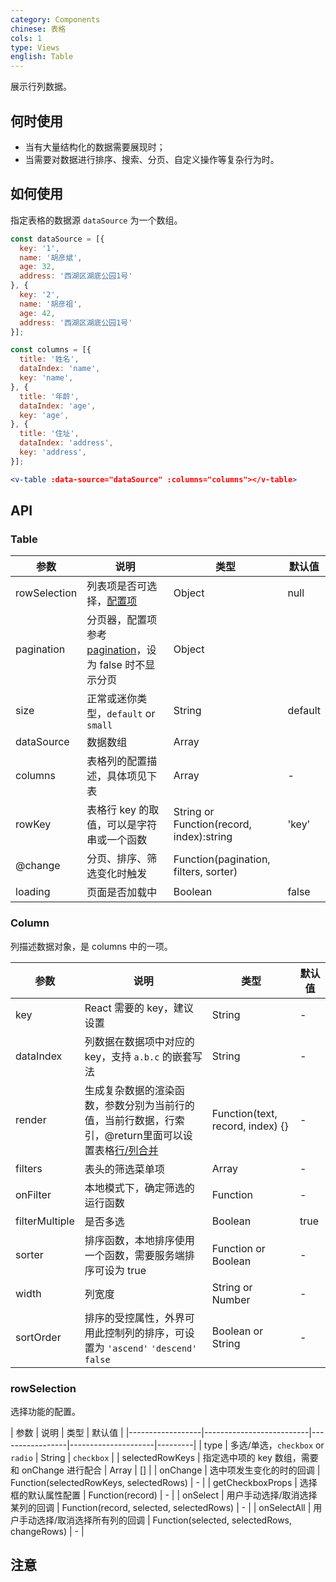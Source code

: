 ```yaml
---
category: Components
chinese: 表格
cols: 1
type: Views
english: Table
---
```


展示行列数据。

## 何时使用

- 当有大量结构化的数据需要展现时；
- 当需要对数据进行排序、搜索、分页、自定义操作等复杂行为时。

## 如何使用

指定表格的数据源 `dataSource` 为一个数组。

```jsx
const dataSource = [{
  key: '1',
  name: '胡彦斌',
  age: 32,
  address: '西湖区湖底公园1号'
}, {
  key: '2',
  name: '胡彦祖',
  age: 42,
  address: '西湖区湖底公园1号'
}];

const columns = [{
  title: '姓名',
  dataIndex: 'name',
  key: 'name',
}, {
  title: '年龄',
  dataIndex: 'age',
  key: 'age',
}, {
  title: '住址',
  dataIndex: 'address',
  key: 'address',
}];

<v-table :data-source="dataSource" :columns="columns"></v-table>
```


## API

### Table

| 参数           | 说明                     | 类型             | 默认值   |
|---------------|--------------------------|-----------------|---------|
| rowSelection  | 列表项是否可选择，[配置项](#rowSelection) | Object  | null  |
| pagination    | 分页器，配置项参考 [pagination](/components/pagination)，设为 false 时不显示分页 | Object |  |
| size          | 正常或迷你类型，`default` or `small`  | String | default |
| dataSource    | 数据数组 | Array |            |
| columns       | 表格列的配置描述，具体项见下表 | Array | - |
| rowKey        | 表格行 key 的取值，可以是字符串或一个函数 | String or Function(record, index):string | 'key' |
| @change      | 分页、排序、筛选变化时触发 | Function(pagination, filters, sorter) |  |
| loading       | 页面是否加载中 | Boolean | false |


### Column

列描述数据对象，是 columns 中的一项。

| 参数       | 说明                       | 类型            |  默认值  |
|-----------|----------------------------|-----------------|---------|
| key        | React 需要的 key，建议设置 | String          | - |
| dataIndex  | 列数据在数据项中对应的 key，支持 `a.b.c` 的嵌套写法 | String | - |
| render     | 生成复杂数据的渲染函数，参数分别为当前行的值，当前行数据，行索引，@return里面可以设置表格[行/列合并](#demo-colspan-rowspan) | Function(text, record, index) {} | - |
| filters    | 表头的筛选菜单项           | Array           | - |
| onFilter   | 本地模式下，确定筛选的运行函数 | Function    | - |
| filterMultiple | 是否多选 | Boolean    | true    |
| sorter     | 排序函数，本地排序使用一个函数，需要服务端排序可设为 true | Function or Boolean | - |
| width      | 列宽度 | String or Number | -  |
| sortOrder | 排序的受控属性，外界可用此控制列的排序，可设置为 `'ascend'` `'descend'` `false` | Boolean or String | - |

### rowSelection

选择功能的配置。

| 参数              | 说明                     | 类型             |  默认值   |
|------------------|--------------------------|-----------------|---------------------|---------|
| type | 多选/单选，`checkbox` or `radio` | String | `checkbox`  |
| selectedRowKeys | 指定选中项的 key 数组，需要和 onChange 进行配合 | Array | []  |
| onChange | 选中项发生变化的时的回调 | Function(selectedRowKeys, selectedRows) | -   |
| getCheckboxProps | 选择框的默认属性配置        | Function(record) |  -   |
| onSelect | 用户手动选择/取消选择某列的回调         | Function(record, selected, selectedRows) |   -   |
| onSelectAll | 用户手动选择/取消选择所有列的回调    | Function(selected, selectedRows, changeRows) |   -   |

## 注意


